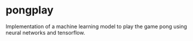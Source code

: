 # pongplay
Implementation of a machine learning model to play the game pong using neural networks and tensorflow.
